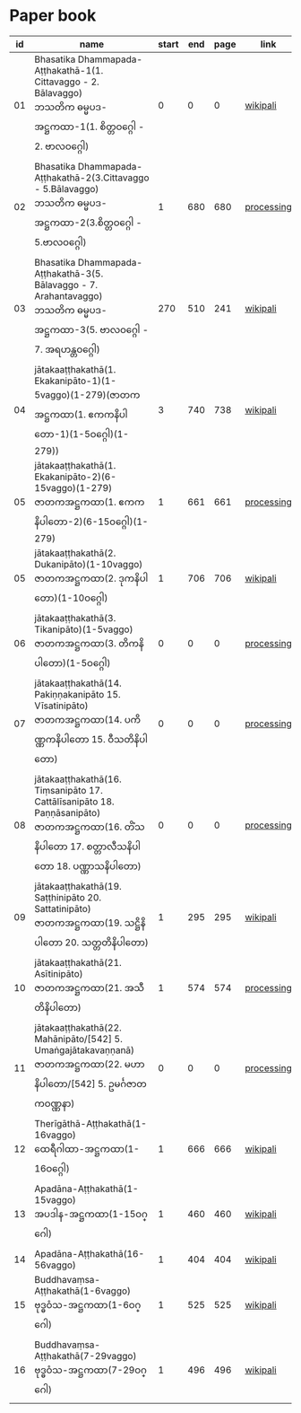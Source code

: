 # Paper book

|id|name|start|end|page|link|assigness|
|-|-|-|-|-|-|-|
|01|Bhasatika Dhammapada-Aṭṭhakathā-1(1. Cittavaggo - 2. Bālavaggo)<br>ဘသတိက ဓမ္မပဒ-အဋ္ဌကထာ-1(1. စိတ္တဝဂ္ဂေါ - 2. ဗာလဝဂ္ဂေါ)|0|0|0|[wikipali](https://www-hk.wikipali.org/app/article/index.php?view=chapter&book=122&par=38&channal=6d8338f0-8cfe-4e04-80b9-52802a2495d0&display=sent&mode=edit&direction=col&language=my)
|02|Bhasatika Dhammapada-Aṭṭhakathā-2(3.Cittavaggo - 5.Bālavaggo)<br>ဘသတိက ဓမ္မပဒ-အဋ္ဌကထာ-2(3.စိတ္တဝဂ္ဂေါ - 5.ဗာလဝဂ္ဂေါ)|1|680|680|[processing](https://www-hk.wikipali.org/app/article/index.php?view=chapter&book=122&par=851&channal=6d8338f0-8cfe-4e04-80b9-52802a2495d0&display=sent&mode=edit&direction=col&language=my)
|03|Bhasatika Dhammapada-Aṭṭhakathā-3(5. Bālavaggo - 7. Arahantavaggo)<br>ဘသတိက ဓမ္မပဒ-အဋ္ဌကထာ-3(5. ဗာလဝဂ္ဂေါ - 7. အရဟန္တဝဂ္ဂေါ)|270|510|241|[wikipali](https://www-hk.wikipali.org/app/article/index.php?view=chapter&book=122&par=1559&channal=6d8338f0-8cfe-4e04-80b9-52802a2495d0&display=sent&mode=edit&direction=col&language=my)
|04|jātakaaṭṭhakathā(1. Ekakanipāto-1)(1-5vaggo)(1-279)(ဇာတကအဋ္ဌကထာ(1. ဧကကနိပါတော-1)(1-5ဝဂ္ဂေါ)(1-279))|3|740|738|[wikipali](https://www-hk.wikipali.org/app/article/index.php?view=chapter&book=110&par=5&channal=6d8338f0-8cfe-4e04-80b9-52802a2495d0&display=sent&mode=edit&direction=col&language=my)|
|05|jātakaaṭṭhakathā(1. Ekakanipāto-2)(6-15vaggo)(1-279)<br>ဇာတကအဋ္ဌကထာ(1. ဧကကနိပါတော-2)(6-15ဝဂ္ဂေါ)(1-279)|1|661|661|[processing](https://www-hk.wikipali.org/app/article/index.php?view=chapter&book=110&par=1715&channal=6d8338f0-8cfe-4e04-80b9-52802a2495d0&display=sent&mode=edit&direction=col&language=my)|
|05|jātakaaṭṭhakathā(2. Dukanipāto)(1-10vaggo)<br>ဇာတကအဋ္ဌကထာ(2. ဒုကနိပါတော)(1-10ဝဂ္ဂေါ)|1|706|706|[wikipali](https://www-hk.wikipali.org/app/article/index.php?view=chapter&book=111&par=7&channal=657db2c1-d837-4de1-9247-bf3157db5192&display=sent&mode=edit&direction=col&language=my)|
|06|jātakaaṭṭhakathā(3. Tikanipāto)(1-5vaggo)<br>ဇာတကအဋ္ဌကထာ(3. တိကနိပါတော)(1-5ဝဂ္ဂေါ)|0|0|0|[processing](https://www-hk.wikipali.org/app/article/index.php?view=chapter&book=111&par=1781&channal=657db2c1-d837-4de1-9247-bf3157db5192&display=sent&mode=edit&direction=col&language=my)|
|07|jātakaaṭṭhakathā(14. Pakiṇṇakanipāto 15. Vīsatinipāto)<br>ဇာတကအဋ္ဌကထာ(14. ပကိဏ္ဏကနိပါတော 15. ဝီသတိနိပါတော)|0|0|0|[processing](https://www-hk.wikipali.org/app/article/index.php?view=chapter&book=113&par=2569&channal=9e4355fa-243b-4288-b194-d67f8d6db75e&display=sent&mode=edit&direction=col&language=my)|
|08|jātakaaṭṭhakathā(16. Tiṃsanipāto 17. Cattālīsanipāto 18. Paṇṇāsanipāto)<br>ဇာတကအဋ္ဌကထာ(16. တိံသနိပါတော 17. စတ္တာလီသနိပါတော 18. ပဏ္ဏာသနိပါတော)|0|0|0|[processing](https://www-hk.wikipali.org/app/article/index.php?view=chapter&book=113&par=5315&channal=657db2c1-d837-4de1-9247-bf3157db5192&display=sent&mode=edit&direction=col&language=my)|
|09|jātakaaṭṭhakathā(19. Saṭṭhinipāto 20. Sattatinipāto)<br>ဇာတကအဋ္ဌကထာ(19. သဋ္ဌိနိပါတော 20. သတ္တတိနိပါတော)|1|295|295|[wikipali](https://www-hk.wikipali.org/app/article/index.php?view=chapter&book=114&par=2636&channal=df765edf-cb60-4015-a3ca-974ceb83ae79&display=sent&mode=edit&direction=col&language=my)|
|10|jātakaaṭṭhakathā(21. Asītinipāto)<br>ဇာတကအဋ္ဌကထာ(21. အသီတိနိပါတော)|1|574|574|[processing](https://www-hk.wikipali.org/app/article/index.php?view=chapter&book=114&par=2993&channal=df765edf-cb60-4015-a3ca-974ceb83ae79&display=sent&mode=edit&direction=col&language=my)|
|11|jātakaaṭṭhakathā(22. Mahānipāto/[542] 5. Umaṅgajātakavaṇṇanā)<br>ဇာတကအဋ္ဌကထာ(22. မဟာနိပါတော/[542] 5. ဥမင်္ဂဇာတကဝဏ္ဏနာ)|0|0|0|[processing](https://www-hk.wikipali.org/app/article/index.php?view=chapter&book=115&par=2333&channal=a73e1d78-9666-4cb2-b909-f235aa3362e5&display=sent&mode=edit&direction=col&language=my)|
|12|Therīgāthā-Aṭṭhakathā(1-16vaggo)<br>ထေရီဂါထာ-အဋ္ဌကထာ(1-16ဝဂ္ဂေါ)|1|666|666|[wikipali](https://www-hk.wikipali.org/app/article/index.php?view=chapter&book=106&par=5&channal=288d7230-cb51-4df9-a721-9dd300fc3bbf&display=sent&mode=edit&direction=col&language=my)|
|13|Apadāna-Aṭṭhakathā(1-15vaggo)<br>အပဒါန-အဋ္ဌကထာ(1-15ဝဂ္ဂေါ)|1|460|460|[wikipali](https://www-hk.wikipali.org/app/article/index.php?view=chapter&book=107&par=2148&channal=676d5f91-adcc-4518-9bc1-c8f27001dbe3&display=sent&mode=edit&direction=col&language=my)|
|14|Apadāna-Aṭṭhakathā(16-56vaggo)|1|404|404|[wikipali](https://www-hk.wikipali.org/app/article/index.php?view=chapter&book=107&par=2148&channal=676d5f91-adcc-4518-9bc1-c8f27001dbe3&display=sent&mode=edit&direction=col&language=my)|
|15|Buddhavaṃsa-Aṭṭhakathā(1-6vaggo)<br>ဗုဒ္ဓဝံသ-အဋ္ဌကထာ(1-6ဝဂ္ဂေါ)|1|525|525|[wikipali](https://www-hk.wikipali.org/app/article/index.php?view=chapter&book=108&par=4&channal=9e4355fa-243b-4288-b194-d67f8d6db75e&display=sent&mode=edit&direction=col&language=my)|
|16|Buddhavaṃsa-Aṭṭhakathā(7-29vaggo)<br>ဗုဒ္ဓဝံသ-အဋ္ဌကထာ(7-29ဝဂ္ဂေါ)|1|496|496|[wikipali](https://www-hk.wikipali.org/app/article/index.php?view=chapter&book=108&par=2081&channal=9e4355fa-243b-4288-b194-d67f8d6db75e&display=sent&mode=edit&direction=col&language=my)|

